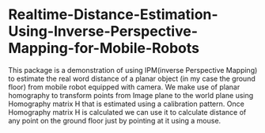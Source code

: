 # Realtime-Distance-Estimation-Using-Inverse-Perspective-Mapping-for-Mobile-Robots
This package is a demonstration of using IPM(inverse Perspective Mapping) to estimate the real word distance of a planar object (in my case the ground floor) from mobile robot equipped with camera. We make use of planar homography to transform points from Image plane to the world plane using Homography matrix H that is estimated using a calibration pattern. Once Homography matrix H is calculated we can use it to calculate distance of any point on the ground floor just by pointing at it using a mouse.
